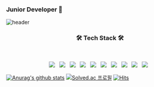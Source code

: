 ### Junior Developer 💬
<!-- 배경 -->
![header](https://capsule-render.vercel.app/api?type=wave&color=auto&height=200&section=header&text=Na%20JeongSoo&fontSize=90)

<h3 align="center"><b>🛠 Tech Stack 🛠</b></h3>
</br>
<p align="center">
<img src="https://img.shields.io/badge/java-black.svg?style=for-the-badge&logo=java&logoColor=white"/></a> &nbsp
<img src="https://img.shields.io/badge/html5-black.svg?style=for-the-badge&logo=html5&logoColor=white"/></a> &nbsp
<img src="https://img.shields.io/badge/css3-black.svg?style=for-the-badge&logo=css3&logoColor=white"/></a> &nbsp
<img src="https://img.shields.io/badge/mysql-black.svg?style=for-the-badge&logo=mysql&logoColor=white"/></a> &nbsp
<img src="https://img.shields.io/badge/r-black.svg?style=for-the-badge&logo=r&logoColor=white"/></a> &nbsp
<img src="https://img.shields.io/badge/javascript-black.svg?style=for-the-badge&logo=javascript&logoColor=%23F7DF1E"/></a> &nbsp
<img src="https://img.shields.io/badge/node.js-black?style=for-the-badge&logo=node.js&logoColor=white"/></a> &nbsp
<img src="https://img.shields.io/badge/SAS-black.svg?style=for-the-badge"/></a> &nbsp
<img src="https://img.shields.io/badge/Visual%20Studio%20Code-black.svg?style=for-the-badge&logo=visual-studio-code&logoColor=white"/></a> &nbsp
<img src="https://img.shields.io/badge/Eclipse-black.svg?style=for-the-badge&logo=Eclipse&logoColor=white"/></a> &nbsp
</p>

[![Anurag's github stats](https://github-readme-stats.vercel.app/api?username=JeongSooNa)](https://github.com/anuraghazra/github-readme-stats)
[![Solved.ac 프로필](http://mazassumnida.wtf/api/v2/generate_badge?boj=JeongSooNa)](https://solved.ac/JeongSooNa)
[![Hits](https://hits.seeyoufarm.com/api/count/incr/badge.svg?url=https://github.com/JeongSooNa-counter)](https://hits.seeyoufarm.com)
<!--
**JeongSooNa/JeongSooNa** is a ✨ _special_ ✨ repository because its `README.md` (this file) appears on your GitHub profile.

Here are some ideas to get you started:

- 🔭 I’m currently working on ...
- 🌱 I’m currently learning ...
- 👯 I’m looking to collaborate on ...
- 🤔 I’m looking for help with ...
- 💬 Ask me about ...
- 📫 How to reach me: ...
- 😄 Pronouns: ...
- ⚡ Fun fact: ...
-->
